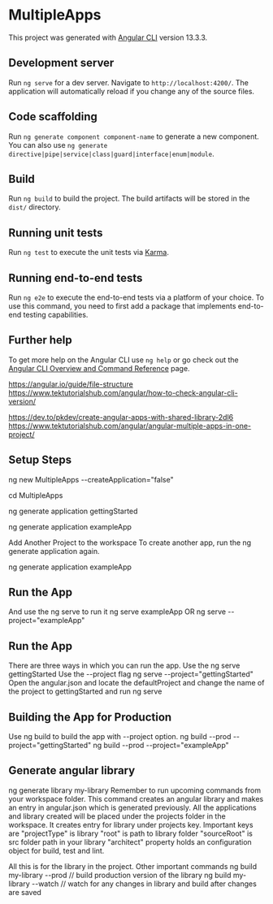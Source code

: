 # MultipleApps

This project was generated with [Angular CLI](https://github.com/angular/angular-cli) version 13.3.3.

## Development server

Run `ng serve` for a dev server. Navigate to `http://localhost:4200/`. The application will automatically reload if you change any of the source files.

## Code scaffolding

Run `ng generate component component-name` to generate a new component. You can also use `ng generate directive|pipe|service|class|guard|interface|enum|module`.

## Build

Run `ng build` to build the project. The build artifacts will be stored in the `dist/` directory.

## Running unit tests

Run `ng test` to execute the unit tests via [Karma](https://karma-runner.github.io).

## Running end-to-end tests

Run `ng e2e` to execute the end-to-end tests via a platform of your choice. To use this command, you need to first add a package that implements end-to-end testing capabilities.

## Further help

To get more help on the Angular CLI use `ng help` or go check out the [Angular CLI Overview and Command Reference](https://angular.io/cli) page.



https://angular.io/guide/file-structure
https://www.tektutorialshub.com/angular/how-to-check-angular-cli-version/

https://dev.to/pkdev/create-angular-apps-with-shared-library-2dl6
https://www.tektutorialshub.com/angular/angular-multiple-apps-in-one-project/

## Setup Steps

ng new MultipleApps --createApplication="false"

cd MultipleApps  

ng generate application gettingStarted 

ng generate application exampleApp

Add Another Project to the workspace
To create another app, run the ng generate application again.

ng generate application exampleApp
 
## Run the App

And use the ng serve to run it
ng serve exampleApp
OR
ng serve --project="exampleApp"
 
## Run the App

There are three ways in which you can run the app.
Use the ng serve gettingStarted
Use the --project flag ng serve --project="gettingStarted"
Open the angular.json and locate the defaultProject and change the name of the project to gettingStarted and run ng serve


## Building the App for Production

Use ng build to build the app with --project option.
ng build --prod --project="gettingStarted"
ng build --prod --project="exampleApp"

## Generate angular library

ng generate library my-library
Remember to run upcoming commands from your workspace folder.
This command creates an angular library and makes an entry in angular.json which is generated previously.
All the applications and library created will be placed under the projects folder in the workspace.
It creates entry for library under projects key. Important keys are
"projectType" is library
"root" is path to library folder
"sourceRoot" is src folder path in your library
"architect" property holds an configuration object for build, test and lint.

All this is for the library in the project.
Other important commands
ng build my-library --prod // build production version of the library 
ng build my-library --watch // watch for any changes in library and build after changes are saved 
